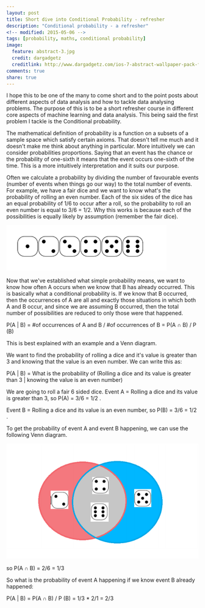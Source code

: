 ```yaml
---
layout: post
title: Short dive into Conditional Probability - refresher
description: "Conditional probability - a refresher"
<!-- modified: 2015-05-06 -->
tags: [probability, maths, conditional probability]
image:
  feature: abstract-3.jpg
  credit: dargadgetz
  creditlink: http://www.dargadgetz.com/ios-7-abstract-wallpaper-pack-for-iphone-5-and-ipod-touch-retina/
comments: true
share: true
---
```


I hope this to be one of the many to come short and to the point posts about different aspects of data analysis and how to tackle data analysing problems. The purpose of this is to be a short refresher course in different core aspects of machine learning and data analysis. This being said the first problem I tackle is the Conditional probability.

The mathematical definition of probability is a function on a subsets of a sample space which satisfy certain axioms. That doesn't tell me much and it doesn't make me think about anything in particular. More intuitively we can consider probabilities proportions. Saying that an event has the chance or the probability of one-sixth it means that the event occurs one-sixth of the time. This is a more intuitively interpretation and it suits our purpose.

Often we calculate a probability by dividing the number of favourable events (number of events when things go our way) to the total number of events. For example, we have a fair dice and we want to know what's the probability of rolling an even number. Each of the six sides of the dice has an equal probability of 1/6 to occur after a roll, so the probability to roll an even number is equal to 3/6 = 1/2. Why this works is because each of the possibilities is equally likely by assumption (remember the fair dice).

<div style="align: center;"><img src="/images/dice.png" alt="dice"></div>

Now that we've established what simple probability means, we want to know how often A occurs when we know that B has already occurred. This is basically what a conditional probability is. If we know that B occurred, then the occurrences of A are all and exactly those situations in which both A and B occur, and since we are assuming B occurred, then the total number of possibilities are reduced to only those were that happened.

P(A | B) = #of occurrences of A and B / #of occurrences of B = P(A ∩ B) / P (B)

This is best explained with an example and a Venn diagram. 

We want to find the probability of rolling a dice and it's value is greater than 3 and knowing that the value is an even number. We can write this as:

P(A | B) = What is the probability of (Rolling a dice and its value is greater than 3 | knowing the value is an even number)

We are going to roll a fair 6 sided dice. Event A = Rolling a dice and its value is greater than 3, so P(A) = 3/6 = 1/2 .

Event B = Rolling a dice and its value is an even number, so P(B) = 3/6 = 1/2 .

To get the probability of event A and event B happening, we can use the following Venn diagram.

<div style="align: center;"><img src="/images/Venn.png" alt="dice"></div>

so P(A ∩ B) = 2/6 = 1/3

So what is the probability of event A happening if we know event B already happened:

P(A | B) = P(A ∩ B) / P (B) = 1/3 * 2/1 = 2/3
